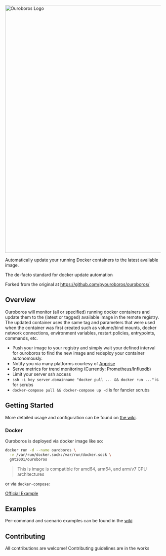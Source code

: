 
<img width="800" src="https://raw.githubusercontent.com/gmt2001/ouroboros/main/assets/ouroboros_logo_primary_long_cropped.jpg" alt="Ouroboros Logo">

Automatically update your running Docker containers to the latest available image.

The de-facto standard for docker update automation

Forked from the original at https://github.com/pyouroboros/ouroboros/

## Overview

Ouroboros will monitor (all or specified) running docker containers and update them to the (latest or tagged) available image in the remote registry. The updated container uses the same tag and parameters that were used when the container was first created such as volume/bind mounts, docker network connections, environment variables, restart policies, entrypoints, commands, etc.

- Push your image to your registry and simply wait your defined interval for ouroboros to find the new image and redeploy your container autonomously.
- Notify you via many platforms courtesy of [Apprise](https://github.com/caronc/apprise) 
- Serve metrics for trend monitoring (Currently: Prometheus/Influxdb)
- Limit your server ssh access
- `ssh -i key server.domainname "docker pull ... && docker run ..."` is for scrubs
- `docker-compose pull && docker-compose up -d` is for fancier scrubs

## Getting Started

More detailed usage and configuration can be found on [the wiki](https://github.com/gmt2001/ouroboros/wiki).

### Docker

Ouroboros is deployed via docker image like so:

```bash
docker run -d --name ouroboros \
  -v /var/run/docker.sock:/var/run/docker.sock \
  gmt2001/ouroboros
```

> This is image is compatible for amd64, arm64, and arm/v7 CPU architectures

or via `docker-compose`:

[Official Example](docker-compose.yml)

## Examples
Per-command and scenario examples can be found in the [wiki](https://github.com/gmt2001/ouroboros/wiki/Usage)

## Contributing

All contributions are welcome! Contributing guidelines are in the works
